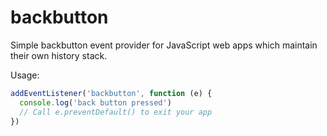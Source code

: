 # backbutton

Simple backbutton event provider for JavaScript web apps which maintain their own history stack.

Usage:

```js
addEventListener('backbutton', function (e) {
  console.log('back button pressed')
  // Call e.preventDefault() to exit your app
})
```
